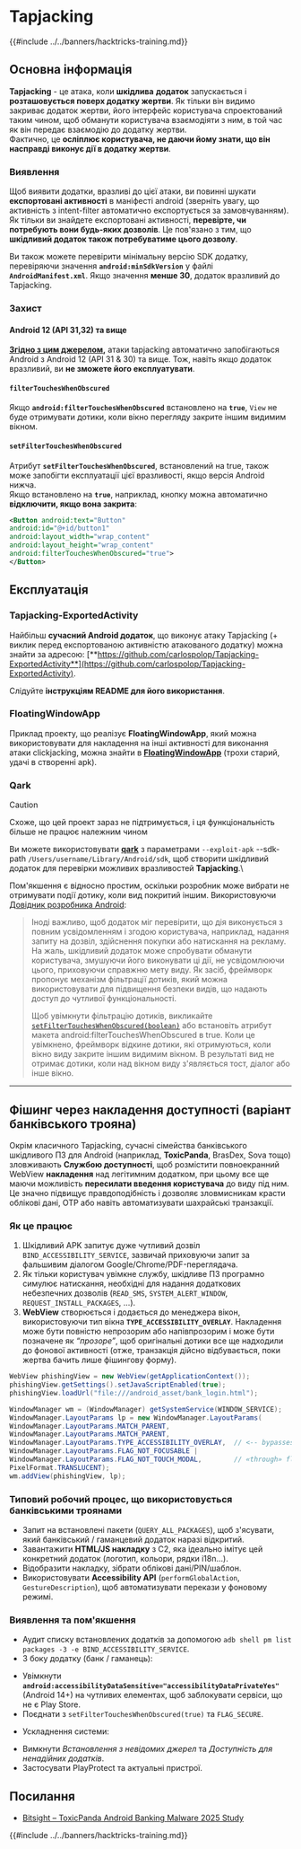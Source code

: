 # Tapjacking

{{#include ../../banners/hacktricks-training.md}}

## **Основна інформація**

**Tapjacking** - це атака, коли **шкідлива** **додаток** запускається і **розташовується поверх додатку жертви**. Як тільки він видимо закриває додаток жертви, його інтерфейс користувача спроектований таким чином, щоб обманути користувача взаємодіяти з ним, в той час як він передає взаємодію до додатку жертви.\
Фактично, це **осліплює користувача, не даючи йому знати, що він насправді виконує дії в додатку жертви**.

### Виявлення

Щоб виявити додатки, вразливі до цієї атаки, ви повинні шукати **експортовані активності** в маніфесті android (зверніть увагу, що активність з intent-filter автоматично експортується за замовчуванням). Як тільки ви знайдете експортовані активності, **перевірте, чи потребують вони будь-яких дозволів**. Це пов'язано з тим, що **шкідливий додаток також потребуватиме цього дозволу**.

Ви також можете перевірити мінімальну версію SDK додатку, перевіряючи значення **`android:minSdkVersion`** у файлі **`AndroidManifest.xml`**. Якщо значення **менше 30**, додаток вразливий до Tapjacking.

### Захист

#### Android 12 (API 31,32) та вище

[**Згідно з цим джерелом**](https://www.geeksforgeeks.org/tapjacking-in-android/)**,** атаки tapjacking автоматично запобігаються Android з Android 12 (API 31 & 30) та вище. Тож, навіть якщо додаток вразливий, ви **не зможете його експлуатувати**.

#### `filterTouchesWhenObscured`

Якщо **`android:filterTouchesWhenObscured`** встановлено на **`true`**, `View` не буде отримувати дотики, коли вікно перегляду закрите іншим видимим вікном.

#### **`setFilterTouchesWhenObscured`**

Атрибут **`setFilterTouchesWhenObscured`**, встановлений на true, також може запобігти експлуатації цієї вразливості, якщо версія Android нижча.\
Якщо встановлено на **`true`**, наприклад, кнопку можна автоматично **відключити, якщо вона закрита**:
```xml
<Button android:text="Button"
android:id="@+id/button1"
android:layout_width="wrap_content"
android:layout_height="wrap_content"
android:filterTouchesWhenObscured="true">
</Button>
```
## Експлуатація

### Tapjacking-ExportedActivity

Найбільш **сучасний Android додаток**, що виконує атаку Tapjacking (+ виклик перед експортованою активністю атакованого додатку) можна знайти за адресою: [**https://github.com/carlospolop/Tapjacking-ExportedActivity**](https://github.com/carlospolop/Tapjacking-ExportedActivity).

Слідуйте **інструкціям README для його використання**.

### FloatingWindowApp

Приклад проекту, що реалізує **FloatingWindowApp**, який можна використовувати для накладення на інші активності для виконання атаки clickjacking, можна знайти в [**FloatingWindowApp**](https://github.com/aminography/FloatingWindowApp) (трохи старий, удачі в створенні apk).

### Qark

> [!CAUTION]
> Схоже, що цей проект зараз не підтримується, і ця функціональність більше не працює належним чином

Ви можете використовувати [**qark**](https://github.com/linkedin/qark) з параметрами `--exploit-apk` --sdk-path `/Users/username/Library/Android/sdk`, щоб створити шкідливий додаток для перевірки можливих вразливостей **Tapjacking**.\

Пом'якшення є відносно простим, оскільки розробник може вибрати не отримувати події дотику, коли вид покритий іншим. Використовуючи [Довідник розробника Android](https://developer.android.com/reference/android/view/View#security):

> Іноді важливо, щоб додаток міг перевірити, що дія виконується з повним усвідомленням і згодою користувача, наприклад, надання запиту на дозвіл, здійснення покупки або натискання на рекламу. На жаль, шкідливий додаток може спробувати обманути користувача, змушуючи його виконувати ці дії, не усвідомлюючи цього, приховуючи справжню мету виду. Як засіб, фреймворк пропонує механізм фільтрації дотиків, який можна використовувати для підвищення безпеки видів, що надають доступ до чутливої функціональності.
>
> Щоб увімкнути фільтрацію дотиків, викликайте [`setFilterTouchesWhenObscured(boolean)`](https://developer.android.com/reference/android/view/View#setFilterTouchesWhenObscured%28boolean%29) або встановіть атрибут макета android:filterTouchesWhenObscured в true. Коли це увімкнено, фреймворк відкине дотики, які отримуються, коли вікно виду закрите іншим видимим вікном. В результаті вид не отримає дотики, коли над вікном виду з'являється тост, діалог або інше вікно.

---

## Фішинг через накладення доступності (варіант банківського трояна)

Окрім класичного Tapjacking, сучасні сімейства банківського шкідливого ПЗ для Android (наприклад, **ToxicPanda**, BrasDex, Sova тощо) зловживають **Службою доступності**, щоб розмістити повноекранний WebView **накладення** над легітимним додатком, при цьому все ще маючи можливість **пересилати введення користувача** до виду під ним. Це значно підвищує правдоподібність і дозволяє зловмисникам красти облікові дані, OTP або навіть автоматизувати шахрайські транзакції.

### Як це працює
1. Шкідливий APK запитує дуже чутливий дозвіл `BIND_ACCESSIBILITY_SERVICE`, зазвичай приховуючи запит за фальшивим діалогом Google/Chrome/PDF-переглядача.
2. Як тільки користувач увімкне службу, шкідливе ПЗ програмно симулює натискання, необхідні для надання додаткових небезпечних дозволів (`READ_SMS`, `SYSTEM_ALERT_WINDOW`, `REQUEST_INSTALL_PACKAGES`, …).
3. **WebView** створюється і додається до менеджера вікон, використовуючи тип вікна **`TYPE_ACCESSIBILITY_OVERLAY`**. Накладення може бути повністю непрозорим або напівпрозорим і може бути позначене як *“прозоре”*, щоб оригінальні дотики все ще надходили до фонової активності (отже, транзакція дійсно відбувається, поки жертва бачить лише фішингову форму).
```java
WebView phishingView = new WebView(getApplicationContext());
phishingView.getSettings().setJavaScriptEnabled(true);
phishingView.loadUrl("file:///android_asset/bank_login.html");

WindowManager wm = (WindowManager) getSystemService(WINDOW_SERVICE);
WindowManager.LayoutParams lp = new WindowManager.LayoutParams(
WindowManager.LayoutParams.MATCH_PARENT,
WindowManager.LayoutParams.MATCH_PARENT,
WindowManager.LayoutParams.TYPE_ACCESSIBILITY_OVERLAY,  // <-- bypasses SYSTEM_ALERT_WINDOW prompt
WindowManager.LayoutParams.FLAG_NOT_FOCUSABLE |
WindowManager.LayoutParams.FLAG_NOT_TOUCH_MODAL,        // «through» flag → forward touches
PixelFormat.TRANSLUCENT);
wm.addView(phishingView, lp);
```
### Типовий робочий процес, що використовується банківськими троянами
* Запит на встановлені пакети (`QUERY_ALL_PACKAGES`), щоб з'ясувати, який банківський / гаманцевий додаток наразі відкритий.
* Завантажити **HTML/JS накладку** з C2, яка ідеально імітує цей конкретний додаток (логотип, кольори, рядки i18n…).
* Відобразити накладку, зібрати облікові дані/PIN/шаблон.
* Використовувати **Accessibility API** (`performGlobalAction`, `GestureDescription`), щоб автоматизувати перекази у фоновому режимі.

### Виявлення та пом'якшення
* Аудит списку встановлених додатків за допомогою `adb shell pm list packages -3 -e BIND_ACCESSIBILITY_SERVICE`.
* З боку додатку (банк / гаманець):
- Увімкнути **`android:accessibilityDataSensitive="accessibilityDataPrivateYes"`** (Android 14+) на чутливих елементах, щоб заблокувати сервіси, що не є Play Store.
- Поєднати з `setFilterTouchesWhenObscured(true)` та `FLAG_SECURE`.
* Ускладнення системи:
- Вимкнути *Встановлення з невідомих джерел* та *Доступність для ненадійних додатків*.
- Застосувати PlayProtect та актуальні пристрої.

## Посилання
* [Bitsight – ToxicPanda Android Banking Malware 2025 Study](https://www.bitsight.com/blog/toxicpanda-android-banking-malware-2025-study)

{{#include ../../banners/hacktricks-training.md}}
